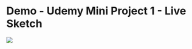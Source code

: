 # Demo - Udemy Mini Project 1 - Live Sketch

<img src="https://user-images.githubusercontent.com/48744669/59381942-cb73aa80-8d86-11e9-9c27-f21f2e7db66e.png"/>
